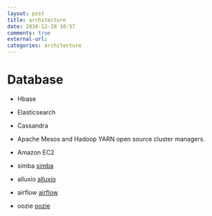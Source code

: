 ```yaml
---
layout: post
title: architecture
date: 2016-12-28 10:57
comments: true
external-url:
categories: architecture
---
```


# Database

- Hbase

- Elasticsearch


- Cassandra

- Apache Mesos and Hadoop YARN
open source cluster managers.

- Amazon EC2

- simba
[simba](http://www.cs.utah.edu/~dongx/simba/)

- alluxio
[alluxio](http://www.alluxio.org/)

- airflow
[airflow](http://airflow.incubator.apache.org/)

- oozie
[oozie](http://oozie.apache.org/)
